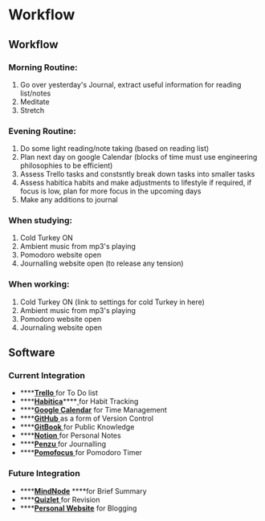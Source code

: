 # Workflow

## Workflow

### Morning Routine:

1. Go over yesterday's Journal, extract useful information for reading list/notes
2. Meditate
3. Stretch

### Evening Routine:

1. Do some light reading/note taking \(based on reading list\)
2. Plan next day on google Calendar \(blocks of time must use engineering philosophies to be efficient\)
3. Assess Trello tasks and constsntly break down tasks into smaller tasks
4. Assess habitica habits and make adjustments to lifestyle if required, if focus is low, plan for more focus in the upcoming days
5. Make any additions to journal

### When studying:

1. Cold Turkey ON
2. Ambient music from mp3's playing
3. Pomodoro website open
4. Journalling website open \(to release any tension\)

### When working:

1. Cold Turkey ON \(link to settings for cold Turkey in here\)
2. Ambient music from mp3's playing
3. Pomodoro website open
4. Journaling website open

## Software

### Current Integration

* \*\*\*\*[**Trello** ](https://trello.com/b/n5R1j8pH/to-do)for To Do list
* \*\*\*\*[**Habitica**](https://habitica.com/)\*\*\*\*[ ](https://habitica.com/)for Habit Tracking
* \*\*\*\*[**Google Calendar**](https://calendar.google.com/calendar/u/1/r) for Time Management
* \*\*\*\*[**GitHub** ](https://github.com/AdnanTech/UniversityOfSussex)as a form of Version Control
* \*\*\*\*[**GitBook** ](https://adnantech.gitbook.io/university-notes/)for Public Knowledge
* \*\*\*\*[**Notion** ](https://www.notion.so/)for Personal Notes
* \*\*\*\*[**Penzu** ](https://penzu.com/)for Journalling
* \*\*\*\*[**Pomofocus** ](https://pomofocus.io/)for Pomodoro Timer

### Future Integration

* \*\*\*\*[**MindNode**](https://github.com/AdnanTech/UniversityOfSussex/blob/master/Revision/Foundation%20Year%20Computer%20Science.pdf) ****for Brief Summary
* \*\*\*\*[**Quizlet** ](https://quizlet.com/AdnanTech/folders/foundation-year/sets)for Revision
* \*\*\*\*[**Personal Website**](https://adnanquisar.com/) for Blogging

